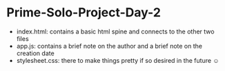 # Prime-Solo-Project-Day-2
* index.html: contains a basic html spine and connects to the other two files
* app.js: contains a brief note on the author and a brief note on the creation date
* stylesheet.css: there to make things pretty if so desired in the future
:relaxed:
